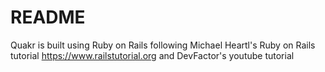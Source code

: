 # README

Quakr is built using Ruby on Rails following Michael Heartl's Ruby on Rails tutorial https://www.railstutorial.org and DevFactor's youtube tutorial
